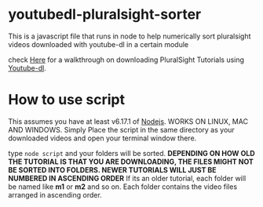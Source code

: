 # youtubedl-pluralsight-sorter

This is a javascript file that runs in node to help numerically sort pluralsight videos downloaded with youtube-dl in a certain module

check [Here](https://gist.github.com/jesperorb/c14aef85735c54f479896cfa6f16a1e5) for a walkthrough on downloading PluralSight Tutorials using [Youtube-dl](https://github.com/ytdl-org/youtube-dl).

# How to use script

This assumes you have at least v6.17.1 of [Nodejs](https://nodejs.org/en/).
WORKS ON LINUX, MAC AND WINDOWS.
Simply Place the script in the same directory as your downloaded videos and open your terminal window there.

type `node script` and your folders will be sorted.
**DEPENDING ON HOW OLD THE TUTORIAL IS THAT YOU ARE DOWNLOADING, THE FILES MIGHT NOT BE SORTED INTO FOLDERS. NEWER TUTORIALS WILL JUST BE NUMBERED IN ASCENDING ORDER**
If its an older tutorial, each folder will be named like **m1** or **m2** and so on. Each folder contains the video files arranged in ascending order.
